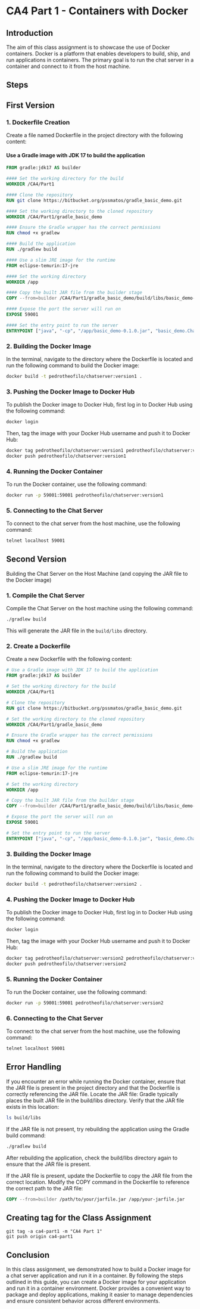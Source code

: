 # CA4 Part 1 - Containers with Docker


## Introduction

The aim of this class assignment is to showcase the use of Docker containers. Docker is a platform that enables developers to build, ship, and run applications in containers. The primary goal is to run the chat server in a container and connect to it from the host machine.

## Steps

## First Version

### 1. Dockerfile Creation

Create a file named Dockerfile in the project directory with the following content:

#### Use a Gradle image with JDK 17 to build the application

```Dockerfile
FROM gradle:jdk17 AS builder

#### Set the working directory for the build
WORKDIR /CA4/Part1

#### Clone the repository
RUN git clone https://bitbucket.org/pssmatos/gradle_basic_demo.git

#### Set the working directory to the cloned repository
WORKDIR /CA4/Part1/gradle_basic_demo

#### Ensure the Gradle wrapper has the correct permissions
RUN chmod +x gradlew

#### Build the application
RUN ./gradlew build

#### Use a slim JRE image for the runtime
FROM eclipse-temurin:17-jre

#### Set the working directory
WORKDIR /app

#### Copy the built JAR file from the builder stage
COPY --from=builder /CA4/Part1/gradle_basic_demo/build/libs/basic_demo-0.1.0.jar /app/basic_demo-0.1.0.jar

#### Expose the port the server will run on
EXPOSE 59001

#### Set the entry point to run the server
ENTRYPOINT ["java", "-cp", "/app/basic_demo-0.1.0.jar", "basic_demo.ChatServerApp", "59001"]
````

### 2. Building the Docker Image

In the terminal, navigate to the directory where the Dockerfile is located and run the following command to build the Docker image:

```bash
docker build -t pedrotheofilo/chatserver:version1 .
````

### 3. Pushing the Docker Image to Docker Hub

To publish the Docker image to Docker Hub, first log in to Docker Hub using the following command:


```bash
docker login
````

Then, tag the image with your Docker Hub username and push it to Docker Hub:

```bash
docker tag pedrotheofilo/chatserver:version1 pedrotheofilo/chatserver:version1
docker push pedrotheofilo/chatserver:version1
````

### 4. Running the Docker Container

To run the Docker container, use the following command:

```bash
docker run -p 59001:59001 pedrotheofilo/chatserver:version1
````

### 5. Connecting to the Chat Server

To connect to the chat server from the host machine, use the following command:

```bash
telnet localhost 59001
````

## Second Version

Building the Chat Server on the Host Machine (and copying the JAR file to the Docker image)

### 1. Compile the Chat Server

Compile the Chat Server on the host machine using the following command:

```bash
./gradlew build
````

This will generate the JAR file in the `build/libs` directory.

### 2. Create a Dockerfile

Create a new Dockerfile with the following content:

```Dockerfile
# Use a Gradle image with JDK 17 to build the application
FROM gradle:jdk17 AS builder

# Set the working directory for the build
WORKDIR /CA4/Part1

# Clone the repository
RUN git clone https://bitbucket.org/pssmatos/gradle_basic_demo.git

# Set the working directory to the cloned repository
WORKDIR /CA4/Part1/gradle_basic_demo

# Ensure the Gradle wrapper has the correct permissions
RUN chmod +x gradlew

# Build the application
RUN ./gradlew build

# Use a slim JRE image for the runtime
FROM eclipse-temurin:17-jre

# Set the working directory
WORKDIR /app

# Copy the built JAR file from the builder stage
COPY --from=builder /CA4/Part1/gradle_basic_demo/build/libs/basic_demo-0.1.0.jar /app/basic_demo-0.1.0.jar

# Expose the port the server will run on
EXPOSE 59001

# Set the entry point to run the server
ENTRYPOINT ["java", "-cp", "/app/basic_demo-0.1.0.jar", "basic_demo.ChatServerApp", "59001"]
````

### 3. Building the Docker Image

In the terminal, navigate to the directory where the Dockerfile is located and run the following command to build the Docker image:

```bash
docker build -t pedrotheofilo/chatserver:version2 .
````

### 4. Pushing the Docker Image to Docker Hub

To publish the Docker image to Docker Hub, first log in to Docker Hub using the following command:

```bash
docker login
````

Then, tag the image with your Docker Hub username and push it to Docker Hub:

```bash
docker tag pedrotheofilo/chatserver:version2 pedrotheofilo/chatserver:version2
docker push pedrotheofilo/chatserver:version2
````

### 5. Running the Docker Container

To run the Docker container, use the following command:

```bash
docker run -p 59001:59001 pedrotheofilo/chatserver:version2
````

### 6. Connecting to the Chat Server

To connect to the chat server from the host machine, use the following command:

```bash
telnet localhost 59001
````

## Error Handling

If you encounter an error while running the Docker container, ensure that the JAR file is present in the project directory and that the Dockerfile is correctly referencing the JAR file.
Locate the JAR file: Gradle typically places the built JAR file in the build/libs directory. Verify that the JAR file exists in this location:

```bash
ls build/libs
````

If the JAR file is not present, try rebuilding the application using the Gradle build command:

```bash
./gradlew build
````

After rebuilding the application, check the build/libs directory again to ensure that the JAR file is present.

If the JAR file is present, update the Dockerfile to copy the JAR file from the correct location. Modify the COPY command in the Dockerfile to reference the correct path to the JAR file:

```Dockerfile
COPY --from=builder /path/to/your/jarfile.jar /app/your-jarfile.jar
````

## Creating tag for the Class Assignment

    git tag -a ca4-part1 -m "CA4 Part 1"
    git push origin ca4-part1   


## Conclusion

In this class assignment, we demonstrated how to build a Docker image for a chat server application and run it in a container. By following the steps outlined in this guide, you can create a Docker image for your application and run it in a container environment. Docker provides a convenient way to package and deploy applications, making it easier to manage dependencies and ensure consistent behavior across different environments.



